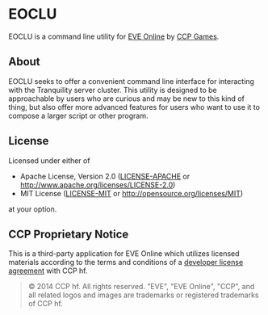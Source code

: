 # EOCLU

EOCLU is a command line utility for [EVE Online](https://www.eveonline.com/) by
[CCP Games](https://www.ccpgames.com/).

## About

EOCLU seeks to offer a convenient command line interface for interacting with
the Tranquility server cluster. This utility is designed to be approachable by
users who are curious and may be new to this kind of thing, but also offer more
advanced features for users who want to use it to compose a larger script or
other program.

## License

Licensed under either of

- Apache License, Version 2.0
  ([LICENSE-APACHE](LICENSE-APACHE) or
  <http://www.apache.org/licenses/LICENSE-2.0>)
- MIT License
  ([LICENSE-MIT](LICENSE-MIT) or <http://opensource.org/licenses/MIT>)

at your option.

## CCP Proprietary Notice

This is a third-party application for EVE Online which utilizes licensed
materials according to the terms and conditions of a
[developer license agreement](https://developers.eveonline.com/license-agreement)
with CCP hf.

> © 2014 CCP hf. All rights reserved. "EVE", "EVE Online", "CCP", and all
> related logos and images are trademarks or registered trademarks of CCP hf.
